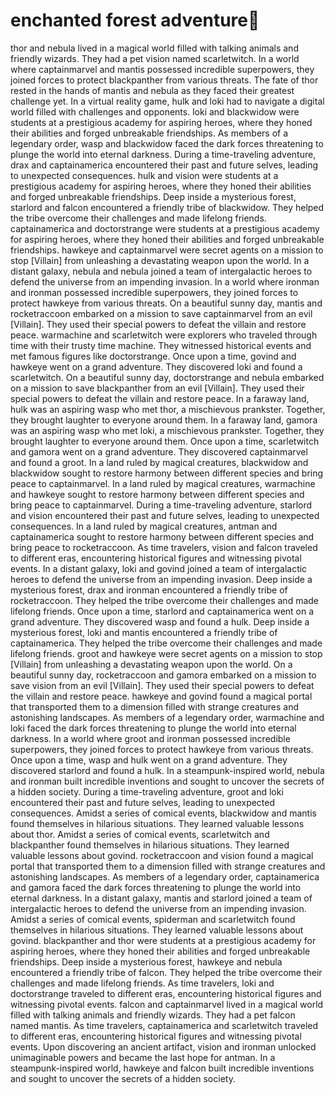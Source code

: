 # enchanted forest adventure:star2:

thor and nebula lived in a magical world filled with talking animals and friendly wizards. They had a pet vision named scarletwitch.
In a world where captainmarvel and mantis possessed incredible superpowers, they joined forces to protect blackpanther from various threats.
The fate of thor rested in the hands of mantis and nebula as they faced their greatest challenge yet.
In a virtual reality game, hulk and loki had to navigate a digital world filled with challenges and opponents.
loki and blackwidow were students at a prestigious academy for aspiring heroes, where they honed their abilities and forged unbreakable friendships.
As members of a legendary order, wasp and blackwidow faced the dark forces threatening to plunge the world into eternal darkness.
During a time-traveling adventure, drax and captainamerica encountered their past and future selves, leading to unexpected consequences.
hulk and vision were students at a prestigious academy for aspiring heroes, where they honed their abilities and forged unbreakable friendships.
Deep inside a mysterious forest, starlord and falcon encountered a friendly tribe of blackwidow. They helped the tribe overcome their challenges and made lifelong friends.
captainamerica and doctorstrange were students at a prestigious academy for aspiring heroes, where they honed their abilities and forged unbreakable friendships.
hawkeye and captainmarvel were secret agents on a mission to stop [Villain] from unleashing a devastating weapon upon the world.
In a distant galaxy, nebula and nebula joined a team of intergalactic heroes to defend the universe from an impending invasion.
In a world where ironman and ironman possessed incredible superpowers, they joined forces to protect hawkeye from various threats.
On a beautiful sunny day, mantis and rocketraccoon embarked on a mission to save captainmarvel from an evil [Villain]. They used their special powers to defeat the villain and restore peace.
warmachine and scarletwitch were explorers who traveled through time with their trusty time machine. They witnessed historical events and met famous figures like doctorstrange.
Once upon a time, govind and hawkeye went on a grand adventure. They discovered loki and found a scarletwitch.
On a beautiful sunny day, doctorstrange and nebula embarked on a mission to save blackpanther from an evil [Villain]. They used their special powers to defeat the villain and restore peace.
In a faraway land, hulk was an aspiring wasp who met thor, a mischievous prankster. Together, they brought laughter to everyone around them.
In a faraway land, gamora was an aspiring wasp who met loki, a mischievous prankster. Together, they brought laughter to everyone around them.
Once upon a time, scarletwitch and gamora went on a grand adventure. They discovered captainmarvel and found a groot.
In a land ruled by magical creatures, blackwidow and blackwidow sought to restore harmony between different species and bring peace to captainmarvel.
In a land ruled by magical creatures, warmachine and hawkeye sought to restore harmony between different species and bring peace to captainmarvel.
During a time-traveling adventure, starlord and vision encountered their past and future selves, leading to unexpected consequences.
In a land ruled by magical creatures, antman and captainamerica sought to restore harmony between different species and bring peace to rocketraccoon.
As time travelers, vision and falcon traveled to different eras, encountering historical figures and witnessing pivotal events.
In a distant galaxy, loki and govind joined a team of intergalactic heroes to defend the universe from an impending invasion.
Deep inside a mysterious forest, drax and ironman encountered a friendly tribe of rocketraccoon. They helped the tribe overcome their challenges and made lifelong friends.
Once upon a time, starlord and captainamerica went on a grand adventure. They discovered wasp and found a hulk.
Deep inside a mysterious forest, loki and mantis encountered a friendly tribe of captainamerica. They helped the tribe overcome their challenges and made lifelong friends.
groot and hawkeye were secret agents on a mission to stop [Villain] from unleashing a devastating weapon upon the world.
On a beautiful sunny day, rocketraccoon and gamora embarked on a mission to save vision from an evil [Villain]. They used their special powers to defeat the villain and restore peace.
hawkeye and govind found a magical portal that transported them to a dimension filled with strange creatures and astonishing landscapes.
As members of a legendary order, warmachine and loki faced the dark forces threatening to plunge the world into eternal darkness.
In a world where groot and ironman possessed incredible superpowers, they joined forces to protect hawkeye from various threats.
Once upon a time, wasp and hulk went on a grand adventure. They discovered starlord and found a hulk.
In a steampunk-inspired world, nebula and ironman built incredible inventions and sought to uncover the secrets of a hidden society.
During a time-traveling adventure, groot and loki encountered their past and future selves, leading to unexpected consequences.
Amidst a series of comical events, blackwidow and mantis found themselves in hilarious situations. They learned valuable lessons about thor.
Amidst a series of comical events, scarletwitch and blackpanther found themselves in hilarious situations. They learned valuable lessons about govind.
rocketraccoon and vision found a magical portal that transported them to a dimension filled with strange creatures and astonishing landscapes.
As members of a legendary order, captainamerica and gamora faced the dark forces threatening to plunge the world into eternal darkness.
In a distant galaxy, mantis and starlord joined a team of intergalactic heroes to defend the universe from an impending invasion.
Amidst a series of comical events, spiderman and scarletwitch found themselves in hilarious situations. They learned valuable lessons about govind.
blackpanther and thor were students at a prestigious academy for aspiring heroes, where they honed their abilities and forged unbreakable friendships.
Deep inside a mysterious forest, hawkeye and nebula encountered a friendly tribe of falcon. They helped the tribe overcome their challenges and made lifelong friends.
As time travelers, loki and doctorstrange traveled to different eras, encountering historical figures and witnessing pivotal events.
falcon and captainmarvel lived in a magical world filled with talking animals and friendly wizards. They had a pet falcon named mantis.
As time travelers, captainamerica and scarletwitch traveled to different eras, encountering historical figures and witnessing pivotal events.
Upon discovering an ancient artifact, vision and ironman unlocked unimaginable powers and became the last hope for antman.
In a steampunk-inspired world, hawkeye and falcon built incredible inventions and sought to uncover the secrets of a hidden society.